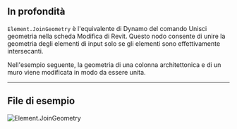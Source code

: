 ## In profondità
`Element.JoinGeometry` è l'equivalente di Dynamo del comando Unisci geometria nella scheda Modifica di Revit. Questo nodo consente di unire la geometria degli elementi di input solo se gli elementi sono effettivamente intersecanti.

Nell'esempio seguente, la geometria di una colonna architettonica e di un muro viene modificata in modo da essere unita.
___
## File di esempio

![Element.JoinGeometry](./Revit.Elements.Element.JoinGeometry_img.jpg)
